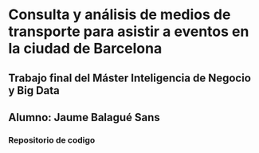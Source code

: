 # Consulta y análisis de medios de transporte para asistir a eventos en la ciudad de Barcelona
## Trabajo final del Máster Inteligencia de Negocio y Big Data


## Alumno: Jaume Balagué Sans
### Repositorio de codigo
